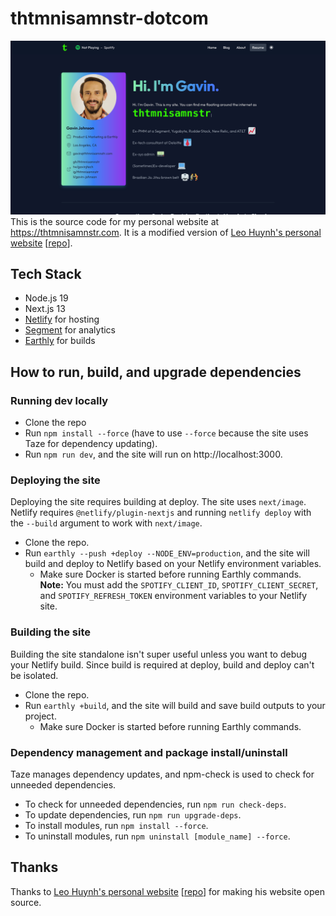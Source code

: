 # thtmnisamnstr-dotcom
![image info](./public/static/images/thtmnisamnstr-dotcom-screenshot.png)
This is the source code for my personal website at https://thtmnisamnstr.com. It is a modified version of [Leo Huynh's personal website](https://www.leohuynh.dev/) \[[repo](https://github.com/hta218/leohuynh.dev)\].

## Tech Stack
*   Node.js 19
*   Next.js 13
*   [Netlify](https://www.netlify.com/) for hosting
*   [Segment](https://segment.com/) for analytics
*   [Earthly](http://earthly.dev/) for builds

## How to run, build, and upgrade dependencies
### Running dev locally
*   Clone the repo
*   Run `npm install --force` (have to use `--force` because the site uses Taze for dependency updating).
*   Run `npm run dev`, and the site will run on http://localhost:3000.

### Deploying the site
Deploying the site requires building at deploy. The site uses `next/image`. Netlify requires `@netlify/plugin-nextjs` and running `netlify deploy` with the `--build` argument to work with `next/image`.
*   Clone the repo.
*   Run `earthly --push +deploy --NODE_ENV=production`, and the site will build and deploy to Netlify based on your Netlify environment variables.
    *   Make sure Docker is started before running Earthly commands.
**Note:** You must add the `SPOTIFY_CLIENT_ID`, `SPOTIFY_CLIENT_SECRET`, and `SPOTIFY_REFRESH_TOKEN` environment variables to your Netlify site.

### Building the site
Building the site standalone isn't super useful unless you want to debug your Netlify build. Since build is required at deploy, build and deploy can't be isolated.
*   Clone the repo.
*   Run `earthly +build`, and the site will build and save build outputs to your project.
    *   Make sure Docker is started before running Earthly commands.

### Dependency management and package install/uninstall
Taze manages dependency updates, and npm-check is used to check for unneeded dependencies.
*   To check for unneeded dependencies, run `npm run check-deps`.
*   To update dependencies, run `npm run upgrade-deps`.
*   To install modules, run `npm install --force`.
*   To uninstall modules, run `npm uninstall [module_name] --force`.

## Thanks
Thanks to [Leo Huynh's personal website](https://www.leohuynh.dev/) \[[repo](https://github.com/hta218/leohuynh.dev)\] for making his website open source.
